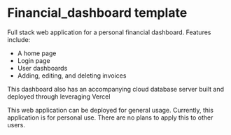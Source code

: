 # Financial_dashboard template
Full stack web application for a personal financial dashboard. Features include:
- A home page
- Login page
- User dashboards
- Adding, editing, and deleting invoices

This dashboard also has an accompanying cloud database server built and deployed through leveraging Vercel

This web application can be deployed for general usage. 
Currently, this application is for personal use. There are no plans to apply this to other users.
